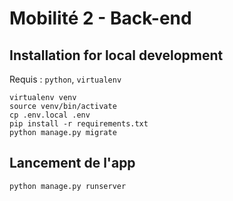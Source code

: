 # Mobilité 2 - Back-end
## Installation for local development
Requis : `python`, `virtualenv`
```shell
virtualenv venv
source venv/bin/activate
cp .env.local .env
pip install -r requirements.txt
python manage.py migrate
```

## Lancement de l'app
```shell
python manage.py runserver
```
